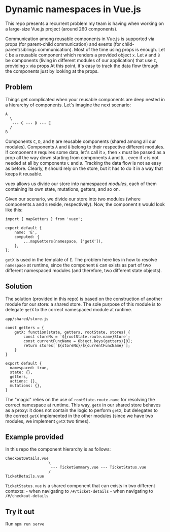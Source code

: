 # Dynamic namespaces in Vue.js

This repo presents a recurrent problem my team is having
when working on a large-size Vue.js project (around
260 components).

Communication among reusable components in Vue.js is 
supported via props (for parent-child communication) and events 
(for child-parent/siblings communication). Most of the time using 
props is enough. Let `C` be a reusable
component which renders a provided object `x`. 
Let `A` and `B` be components
(living in different modules of our application) that use `C`, 
providing `x` via props
At this point, it's easy to track the data flow through the 
components just by looking at the props.

## Problem
Things get complicated when your reusable components are deep nested
in a hierarchy of components. Let's imagine the next scenario:

```
A
  \
   --- C --- D --- E
  /
B
```

Components `C`, `D`, and `E` are reusable components (shared among all our 
modules). Components `A` and `B` belong to their respective different
modules. 
If component `E` requires some data, let's call it `x`, then
`x` must be passed as a prop all the way down starting from
components `A` and `B`... even if `x` is not needed at all by 
components `C` and `D`. Tracking the data flow is not as
easy as before. Clearly, `E` should rely on the store, but it 
has to do it in a way that keeps it reusable.

vuex allows us divide our store into namespaced *modules*, each of 
them containing its own state, mutations, getters, and so on.

Given our scenario, we divide our store into two modules (where
components `A` and `B` reside, respectively). Now, the component
`E` would look like this:

```
import { mapGetters } from 'vuex';

export default {
    name: 'E',
    computed: {
        ...mapGetters(namespace, ['getX']),
    },
};
```

`getX` is used in the template of `E`. The problem here lies in 
how to resolve `namespace` at runtime, since the component
`E` can exists as part of two different namespaced modules (and therefore,
two different state objects).

## Solution
The solution (provided in this repo) is based on the construction of
another module for our store: a shared store. The sole purpose of this
module is to delegate `getX` to the correct namespaced module at runtime.

`app/shared/store.js`
```
const getters = {
    getX: function(state, getters, rootState, stores) {
        const storeNs = `${rootState.route.name}Store`;
        const currentFuncName = Object.keys(getters)[0];
        return stores[`${storeNs}/${currentFuncName}`];
    }
}

export default {
  namespaced: true,
  state: {},
  getters,
  actions: {},
  mutations: {},
}
```
The "magic" relies on the use of `rootState.route.name` for
resolving the correct namespace at runtime. This way, `getX`
in our shared store behaves as a proxy: it does not contain
the logic to perform `getX`, but delegates to the correct 
`getX` implemented in the other modules (since we have two
modules, we implement `getX` two times).

## Example provided
In this repo the component hierarchy is as follows:

```
CheckoutDetails.vue
                   \
                    --- TicketSummary.vue --- TicketStatus.vue
                   /
TicketDetails.vue
```

`TicketStatus.vue` is a shared component that can exists in two
different contexts:
    - when navigating to `/#/ticket-details`
    - when navigating to `/#/checkout-details`

## Try it out
Run `npm run serve`